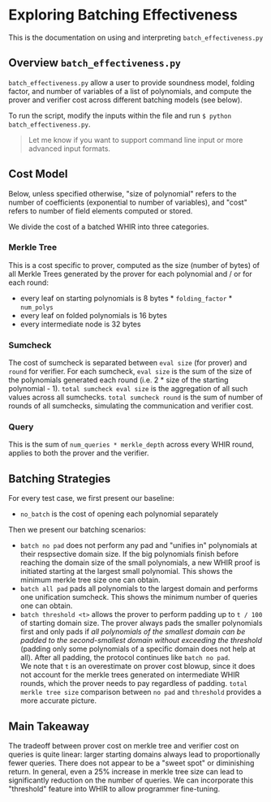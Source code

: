 # Exploring Batching Effectiveness
This is the documentation on using and interpreting `batch_effectiveness.py`

## Overview `batch_effectiveness.py`
`batch_effectiveness.py` allow a user to provide soundness model, folding factor, and number of variables of a list of polynomials, and compute the prover and verifier cost across different batching models (see below).

To run the script, modify the inputs within the file and run `$ python batch_effectiveness.py`.
> Let me know if you want to support command line input or more advanced input formats.

## Cost Model
Below, unless specified otherwise, "size of polynomial" refers to the number of coefficients (exponential to number of variables), and "cost" refers to number of field elements computed or stored.

We divide the cost of a batched WHIR into three categories.

### Merkle Tree
This is a cost specific to prover, computed as the size (number of bytes) of all Merkle Trees generated by the prover for each polynomial and / or for each round:
- every leaf on starting polynomials is 8 bytes * `folding_factor` * `num_polys`
- every leaf on folded polynomials is 16 bytes
- every intermediate node is 32 bytes

### Sumcheck
The cost of sumcheck is separated between `eval size` (for prover) and `round` for verifier. For each sumcheck, `eval size` is the sum of the size of the polynomials generated each round (i.e. 2 * size of the starting polynomial - 1). `total sumcheck eval size` is the aggregation of all such values across all sumchecks. `total sumcheck round` is the sum of number of rounds of all sumchecks, simulating the communication and verifier cost.

### Query
This is the sum of `num_queries * merkle_depth` across every WHIR round, applies to both the prover and the verifier.

## Batching Strategies
For every test case, we first present our baseline:
- `no_batch` is the cost of opening each polynomial separately

Then we present our batching scenarios:
- `batch no pad` does not perform any pad and "unifies in" polynomials at their respsective domain size. If the big polynomials finish before reaching the domain size of the small polynomials, a new WHIR proof is initiated starting at the largest small polynomial. This shows the minimum merkle tree size one can obtain.
- `batch all pad` pads all polynomials to the largest domain and performs one unification sumcheck. This shows the minimum number of queries one can obtain.
- `batch threshold <t>` allows the prover to perform padding up to `t / 100` of starting domain size. The prover always pads the smaller polynomials first and only pads if _all polynomials of the smallest domain can be padded to the second-smallest domain without exceeding the threshold_ (padding only some polynomials of a specific domain does not help at all). After all padding, the protocol continues like `batch no pad`.  
We note that `t` is an overestimate on prover cost blowup, since it does not account for the merkle trees generated on intermediate WHIR rounds, which the prover needs to pay regardless of padding. `total merkle tree size` comparison between `no pad` and `threshold` provides a more accurate picture.

## Main Takeaway
The tradeoff between prover cost on merkle tree and verifier cost on queries is quite linear: larger starting domains always lead to proportionally fewer queries. There does not appear to be a "sweet spot" or diminishing return. In general, even a 25% increase in merkle tree size can lead to significantly reduction on the number of queries. We can incorporate this "threshold" feature into WHIR to allow programmer fine-tuning.